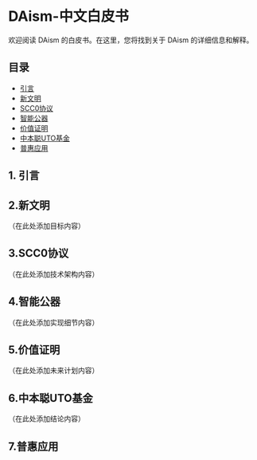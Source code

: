 # DAism-中文白皮书

欢迎阅读 DAism 的白皮书。在这里，您将找到关于 DAism 的详细信息和解释。

## 目录

- [引言](#引言)
- [新文明](#新文明)
- [SCC0协议](#SCC0协议)
- [智能公器](#智能公器)
- [价值证明](#价值证明)
- [中本聪UTO基金](#中本聪UTO基金)
- [普惠应用](#普惠应用)
   
## 1. 引言


## 2.新文明

（在此处添加目标内容）

## 3.SCC0协议

（在此处添加技术架构内容）

## 4.智能公器

（在此处添加实现细节内容）

## 5.价值证明

（在此处添加未来计划内容）

## 6.中本聪UTO基金

（在此处添加结论内容）

## 7.普惠应用

